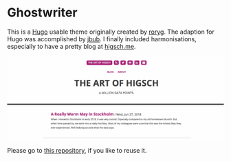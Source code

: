 # Ghostwriter

This is a [Hugo](https://gohugo.io) usable theme originally created by [roryg](https://github.com/roryg/ghostwriter). The adaption for Hugo was accomplished by [jbub](https://github.com/jbub). I finally included harmonisations, especially to have a pretty blog at [higsch.me](http://www.higsch.me).

![screenshot](https://raw.githubusercontent.com/mtstahl/ghostwriter/master/screenshot.png)

Please go to [this repository](https://github.com/mtstahl/ghostwriter), if you like to reuse it.
